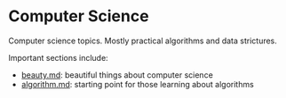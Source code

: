 # Computer Science

Computer science topics. Mostly practical algorithms and data strictures.

Important sections include:

- [beauty.md](beauty.md): beautiful things about computer science
- [algorithm.md](algorithm.md): starting point for those learning about algorithms
